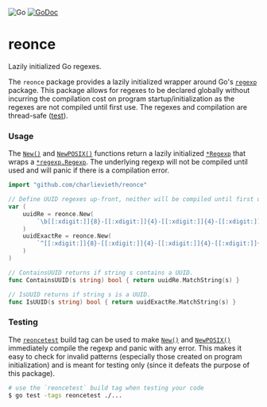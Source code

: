 ![Go](https://github.com/charlievieth/reonce/workflows/Go/badge.svg?branch=master) [![GoDoc](https://img.shields.io/badge/godoc-reference-blue.svg)](https://pkg.go.dev/github.com/charlievieth/reonce)

# reonce
Lazily initialized Go regexes.

The `reonce` package provides a lazily initialized wrapper around Go's
[`regexp`](https://golang.org/pkg/regexp) package. This package allows for
regexes to be declared globally without incurring the compilation cost on
program startup/initialization as the regexes are not compiled until first use.
The regexes and compilation are thread-safe
([test](https://github.com/charlievieth/reonce/blob/da431544ab5f2be2359ea6a84c5b40f47aba8bd5/reonce_test.go#L237-L264)).

### Usage

The [`New()`](https://pkg.go.dev/github.com/charlievieth/reonce#New) and
[`NewPOSIX()`](https://pkg.go.dev/github.com/charlievieth/reonce#NewPOSIX)
functions return a lazily initialized
[`*Regexp`](https://pkg.go.dev/github.com/charlievieth/reonce#Regexp) that
wraps a [`*regexp.Regexp`](https://golang.org/pkg/regexp/#Regexp). The
underlying regexp will not be compiled until used and will panic if there is a
compilation error.

```go
import "github.com/charlievieth/reonce"

// Define UUID regexes up-front, neither will be compiled until first use.
var (
	uuidRe = reonce.New(
		`\b[[:xdigit:]]{8}-[[:xdigit:]]{4}-[[:xdigit:]]{4}-[[:xdigit:]]{4}-[[:xdigit:]]{12}\b`,
	)
	uuidExactRe = reonce.New(
		`^[[:xdigit:]]{8}-[[:xdigit:]]{4}-[[:xdigit:]]{4}-[[:xdigit:]]{4}-[[:xdigit:]]{12}$`,
	)
)

// ContainsUUID returns if string s contains a UUID.
func ContainsUUID(s string) bool { return uuidRe.MatchString(s) }

// IsUUID returns if string s is a UUID.
func IsUUID(s string) bool { return uuidExactRe.MatchString(s) }
```

### Testing

The
[`reoncetest`](https://github.com/charlievieth/reonce/blob/master/reoncetest_enabled.go)
build tag can be used to make
[`New()`](https://pkg.go.dev/github.com/charlievieth/reonce#New) and
[`NewPOSIX()`](https://pkg.go.dev/github.com/charlievieth/reonce#NewPOSIX)
immediately compile the regexp and panic with any error. This makes it easy to
check for invalid patterns (especially those created on program initialization)
and is meant for testing only (since it defeats the purpose of this package).

```sh
# use the `reoncetest` build tag when testing your code
$ go test -tags reoncetest ./...
```
